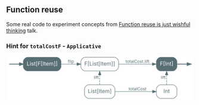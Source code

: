 ## Function reuse

Some real code to experiment concepts from [Function reuse is just wishful thinking][talk] talk.

### Hint for `totalCostF` - `Applicative`

![Hint for current problem to solve][hint]

[hint]: pure-after.svg
[talk]: https://nrinaudo.github.io/function-reuse/#1
